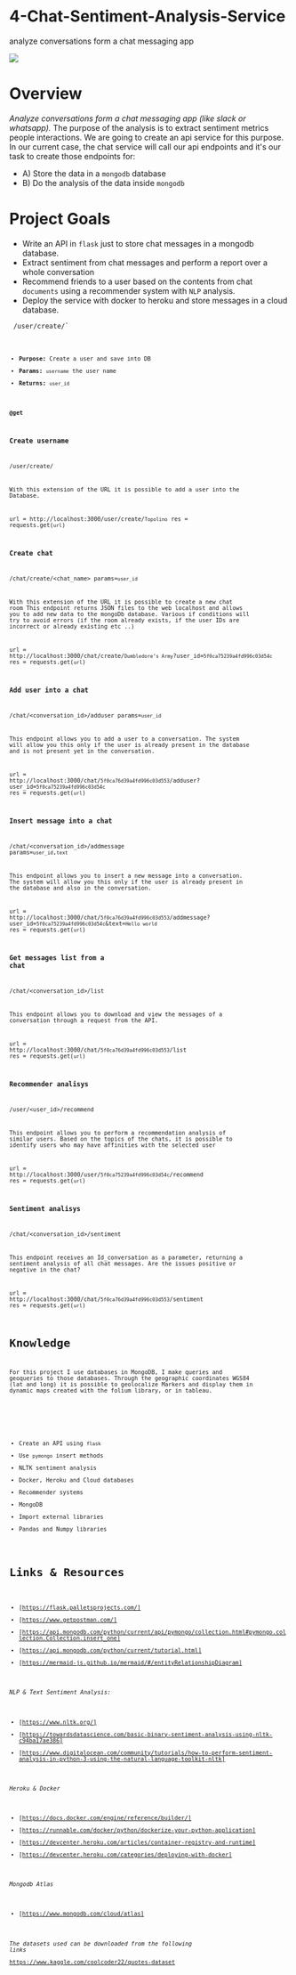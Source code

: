 # 4-Chat-Sentiment-Analysis-Service
analyze conversations form a chat messaging app

<img src="/inputs/image.jpeg">

# Overview
*Analyze conversations form a chat messaging app (like slack or whatsapp).* 
The purpose of the analysis is to extract sentiment metrics people interactions.
We are going to create an api service for this purpose. In our current case, the chat service will call our api
endpoints and it's our task to create those endpoints for:

- A) Store the data in a `mongodb` database
- B) Do the analysis of the data inside `mongodb`


# Project Goals

- Write an API in `flask` just to store chat messages in a mongodb database.
- Extract sentiment from chat messages and perform a report over a whole conversation
- Recommend friends to a user based on the contents from chat `documents` using a recommender system with `NLP` analysis.
- Deploy the service with docker to heroku and store messages in a cloud database.


<code> /user/create/<username>`<code>

  - **Purpose:** Create a user and save into DB
  - **Params:** `username` the user name
  - **Returns:** `user_id`


**@get**
### Create username
/user/create/<username>

With this extension of the URL it is possible to add a user into the Database.

url = http://localhost:3000/user/create/`Topolino`
res = requests.get(`url`)

### Create chat
/chat/create/<chat_name> params=`user_id` 

With this extension of the URL it is possible to create a new chat room
This endpoint returns JSON files to the web localhost and allows you to add new data to the mongoDb database. 
Various if conditions will try to avoid errors (if the room already exists, if the user IDs are incorrect or already existing etc ..)

url = http://localhost:3000/chat/create/`Dumbledore’s Army`?user_id=`5f0ca75239a4fd996c03d54c`
res = requests.get(`url`)

### Add user into a chat
/chat/<conversation_id>/adduser params=`user_id` 

This endpoint allows you to add a user to a conversation.
The system will allow you this only if the user is already present in the database and is not present yet in the conversation.

url = http://localhost:3000/chat/`5f0ca76d39a4fd996c03d553`/adduser?user_id=`5f0ca75239a4fd996c03d54c`
res = requests.get(`url`)

### Insert message into a chat
/chat/<conversation_id>/addmessage params=`user_id`,`text`

This endpoint allows you to insert a new message into a conversation.
The system will allow you this only if the user is already present in the database and also in the conversation.

url = http://localhost:3000/chat/`5f0ca76d39a4fd996c03d553`/addmessage?user_id=`5f0ca75239a4fd996c03d54c`&text=`Hello world`
res = requests.get(`url`)

### Get messages list from a chat
/chat/<conversation_id>/list

This endpoint allows you to download and view the messages of a conversation through a request from the API.

url =  http://localhost:3000/chat/`5f0ca76d39a4fd996c03d553`/list
res = requests.get(`url`)

### Recommender analisys
/user/<user_id>/recommend

This endpoint allows you to perform a recommendation analysis of similar users.
Based on the topics of the chats, it is possible to identify users who may have affinities with the selected user

url =  http://localhost:3000/user/`5f0ca75239a4fd996c03d54c`/recommend
res = requests.get(`url`)

### Sentiment analisys
/chat/<conversation_id>/sentiment

This endpoint receives an Id_conversation as a parameter, returning a sentiment analysis of all chat messages.
Are the issues positive or negative in the chat?

url =  http://localhost:3000/chat/`5f0ca76d39a4fd996c03d553`/sentiment
res = requests.get(`url`)



# Knowledge

For this project I use databases in MongoDB, I make queries and geoqueries to those databases. 
Through the geographic coordinates WGS84 (lat and long) it is possible to geolocalize Markers and display them in dynamic maps created with the folium library, or in tableau.



​
* Create an API using `flask`
* Use `pymongo` insert methods
* NLTK sentiment analysis
* Docker, Heroku and Cloud databases
* Recommender systems
* MongoDB
* Import external libraries
* Pandas and Numpy libraries


# Links & Resources


- [https://flask.palletsprojects.com/]
- [https://www.getpostman.com/]
- [https://api.mongodb.com/python/current/api/pymongo/collection.html#pymongo.collection.Collection.insert_one]
- [https://api.mongodb.com/python/current/tutorial.html]
- [https://mermaid-js.github.io/mermaid/#/entityRelationshipDiagram]

*NLP & Text Sentiment Analysis:*

- [https://www.nltk.org/]
- [https://towardsdatascience.com/basic-binary-sentiment-analysis-using-nltk-c94ba17ae386]
- [https://www.digitalocean.com/community/tutorials/how-to-perform-sentiment-analysis-in-python-3-using-the-natural-language-toolkit-nltk]

*Heroku & Docker*

- [<https://docs.docker.com/engine/reference/builder/]>
- [<https://runnable.com/docker/python/dockerize-your-python-application]>
- [<https://devcenter.heroku.com/articles/container-registry-and-runtime]>
- [<https://devcenter.heroku.com/categories/deploying-with-docker]>

*Mongodb Atlas*

- [<https://www.mongodb.com/cloud/atlas]>

*The datasets used can be downloaded from the following links*\
https://www.kaggle.com/coolcoder22/quotes-dataset
